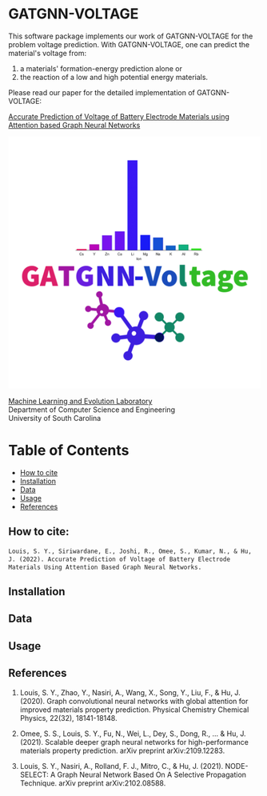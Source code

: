# GATGNN-VOLTAGE
This software package implements our work of GATGNN-VOLTAGE for the problem voltage prediction. With GATGNN-VOLTAGE, one can predict the material's voltage from:
1. a materials' formation-energy prediction alone or
1. the reaction of a low and high potential energy materials.

Please read our paper for the detailed implementation of GATGNN-VOLTAGE:

[Accurate Prediction of Voltage of Battery Electrode Materials using Attention based Graph Neural Networks](https://chemrxiv.org/engage/chemrxiv/article-details/6106efa9171fc75328ba29d0)

![GATGNN-VOLTAGE](/assets/imgs/GATGNN-Voltage.png)


[Machine Learning and Evolution Laboratory](http://mleg.cse.sc.edu)<br />
Department of Computer Science and Engineering <br />
University of South Carolina <br />

# Table of Contents
* [How to cite](#how-to-cite)
* [Installation](#installation)
* [Data](#data)
* [Usage](#usage)
* [References](#reference)


<a name="how-to-cite"></a>
## How to cite:<br />
```
Louis, S. Y., Siriwardane, E., Joshi, R., Omee, S., Kumar, N., & Hu, J. (2022). Accurate Prediction of Voltage of Battery Electrode Materials Using Attention Based Graph Neural Networks.
```

<a name="installation"></a>
## Installation

<a name="data"></a>
## Data

<a name="usage"></a>
## Usage

<a name="references"></a>
## References

1. Louis, S. Y., Zhao, Y., Nasiri, A., Wang, X., Song, Y., Liu, F., & Hu, J. (2020). Graph convolutional neural networks with global attention for improved materials property prediction. Physical Chemistry Chemical Physics, 22(32), 18141-18148.

1. Omee, S. S., Louis, S. Y., Fu, N., Wei, L., Dey, S., Dong, R., ... & Hu, J. (2021). Scalable deeper graph neural networks for high-performance materials property prediction. arXiv preprint arXiv:2109.12283.

1. Louis, S. Y., Nasiri, A., Rolland, F. J., Mitro, C., & Hu, J. (2021). NODE-SELECT: A Graph Neural Network Based On A Selective Propagation Technique. arXiv preprint arXiv:2102.08588.
